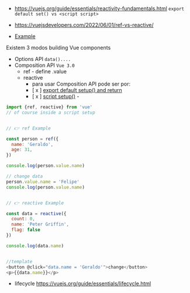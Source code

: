 

- https://vuejs.org/guide/essentials/reactivity-fundamentals.html `export default set() vs <script script>`

- https://vuejsdevelopers.com/2022/06/01/ref-vs-reactive/

- [Example](./script-setup.vue)


Existem 3 modos building Vue components

- Options API `data()....`
- Composition API  `Vue 3.0`
  - ref - define .value
  - reactive 
    - para usar Composition API pode ser por:
    - [ x ] [export default setup() and return](./APIsetupExport.vue)
    - [ x ] [script setup()](./APIscriptsetup.vue) - 





```js
import {ref, reactive} from 'vue'
// of course inside a script setup


// 👉 ref Example

const person = ref({
  name: 'Geraldo',
  age: 31,
})

console.log(person.value.name)

// change data
person.value.name = 'Felipe'
console.log(person.value.name)


// 👉 reactive Example

const data = reactive({
  count: 0,
  name: 'Peter Griffin',
  flag: false
})

console.log(data.name)


//template
<button @click="data.name = 'Geraldo'">change</button>
<p>{{data.name}}</p>


```

- lifecycle https://vuejs.org/guide/essentials/lifecycle.html